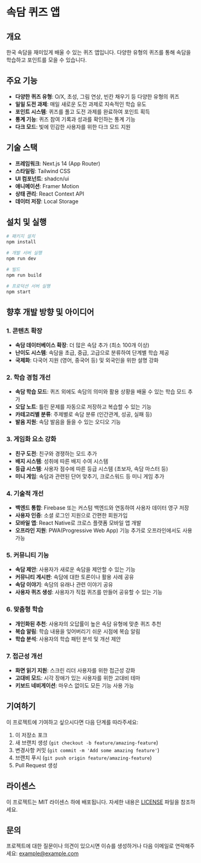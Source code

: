 # 속담 퀴즈 앱

## 개요

한국 속담을 재미있게 배울 수 있는 퀴즈 앱입니다. 다양한 유형의 퀴즈를 통해 속담을 학습하고 포인트를 모을 수 있습니다.

## 주요 기능

- **다양한 퀴즈 유형**: O/X, 초성, 그림 연상, 빈칸 채우기 등 다양한 유형의 퀴즈
- **일일 도전 과제**: 매일 새로운 도전 과제로 지속적인 학습 유도
- **포인트 시스템**: 퀴즈를 풀고 도전 과제를 완료하여 포인트 획득
- **통계 기능**: 퀴즈 참여 기록과 성과를 확인하는 통계 기능
- **다크 모드**: 빛에 민감한 사용자를 위한 다크 모드 지원

## 기술 스택

- **프레임워크**: Next.js 14 (App Router)
- **스타일링**: Tailwind CSS
- **UI 컴포넌트**: shadcn/ui
- **애니메이션**: Framer Motion
- **상태 관리**: React Context API
- **데이터 저장**: Local Storage

## 설치 및 실행

```bash
# 패키지 설치
npm install

# 개발 서버 실행
npm run dev

# 빌드
npm run build

# 프로덕션 서버 실행
npm start
```

## 향후 개발 방향 및 아이디어

### 1. 콘텐츠 확장
- **속담 데이터베이스 확장**: 더 많은 속담 추가 (최소 100개 이상)
- **난이도 시스템**: 속담을 초급, 중급, 고급으로 분류하여 단계별 학습 제공
- **국제화**: 다국어 지원 (영어, 중국어 등) 및 외국인을 위한 설명 강화

### 2. 학습 경험 개선
- **속담 학습 모드**: 퀴즈 외에도 속담의 의미와 활용 상황을 배울 수 있는 학습 모드 추가
- **오답 노트**: 틀린 문제를 자동으로 저장하고 복습할 수 있는 기능
- **카테고리별 분류**: 주제별로 속담 분류 (인간관계, 성공, 실패 등)
- **발음 지원**: 속담 발음을 들을 수 있는 오디오 기능

### 3. 게임화 요소 강화
- **친구 도전**: 친구와 경쟁하는 모드 추가
- **배지 시스템**: 성취에 따른 배지 수여 시스템
- **등급 시스템**: 사용자 점수에 따른 등급 시스템 (초보자, 속담 마스터 등)
- **미니 게임**: 속담과 관련된 단어 맞추기, 크로스워드 등 미니 게임 추가

### 4. 기술적 개선
- **백엔드 통합**: Firebase 또는 커스텀 백엔드와 연동하여 사용자 데이터 영구 저장
- **사용자 인증**: 소셜 로그인 지원으로 간편한 회원가입
- **모바일 앱**: React Native로 크로스 플랫폼 모바일 앱 개발
- **오프라인 지원**: PWA(Progressive Web App) 기능 추가로 오프라인에서도 사용 가능

### 5. 커뮤니티 기능
- **속담 제안**: 사용자가 새로운 속담을 제안할 수 있는 기능
- **커뮤니티 게시판**: 속담에 대한 토론이나 활용 사례 공유
- **속담 이야기**: 속담의 유래나 관련 이야기 공유
- **사용자 퀴즈 생성**: 사용자가 직접 퀴즈를 만들어 공유할 수 있는 기능

### 6. 맞춤형 학습
- **개인화된 추천**: 사용자의 오답률이 높은 속담 유형에 맞춘 퀴즈 추천
- **복습 알림**: 학습 내용을 잊어버리기 쉬운 시점에 복습 알림
- **학습 분석**: 사용자의 학습 패턴 분석 및 개선 제안

### 7. 접근성 개선
- **화면 읽기 지원**: 스크린 리더 사용자를 위한 접근성 강화
- **고대비 모드**: 시각 장애가 있는 사용자를 위한 고대비 테마
- **키보드 네비게이션**: 마우스 없이도 모든 기능 사용 가능

## 기여하기

이 프로젝트에 기여하고 싶으시다면 다음 단계를 따라주세요:

1. 이 저장소 포크
2. 새 브랜치 생성 (`git checkout -b feature/amazing-feature`)
3. 변경사항 커밋 (`git commit -m 'Add some amazing feature'`)
4. 브랜치 푸시 (`git push origin feature/amazing-feature`)
5. Pull Request 생성

## 라이센스

이 프로젝트는 MIT 라이센스 하에 배포됩니다. 자세한 내용은 [LICENSE](LICENSE) 파일을 참조하세요.

## 문의

프로젝트에 대한 질문이나 의견이 있으시면 이슈를 생성하거나 다음 이메일로 연락해주세요: example@example.com 